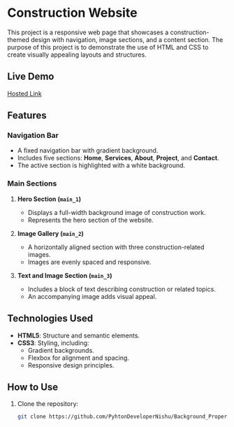 # Construction Website

This project is a responsive web page that showcases a construction-themed design with navigation, image sections, and a content section. The purpose of this project is to demonstrate the use of HTML and CSS to create visually appealing layouts and structures.

## Live Demo
[Hosted Link](https://pyhtondevelopernishu.github.io/Background_Properties_CSS/)

## Features

### Navigation Bar
- A fixed navigation bar with gradient background.
- Includes five sections: **Home**, **Services**, **About**, **Project**, and **Contact**.
- The active section is highlighted with a white background.

### Main Sections
1. **Hero Section (`main_1`)**
   - Displays a full-width background image of construction work.
   - Represents the hero section of the website.

2. **Image Gallery (`main_2`)**
   - A horizontally aligned section with three construction-related images.
   - Images are evenly spaced and responsive.

3. **Text and Image Section (`main_3`)**
   - Includes a block of text describing construction or related topics.
   - An accompanying image adds visual appeal.

## Technologies Used
- **HTML5**: Structure and semantic elements.
- **CSS3**: Styling, including:
  - Gradient backgrounds.
  - Flexbox for alignment and spacing.
  - Responsive design principles.

## How to Use
1. Clone the repository:
   ```bash
   git clone https://github.com/PyhtonDeveloperNishu/Background_Properties_CSS.git
